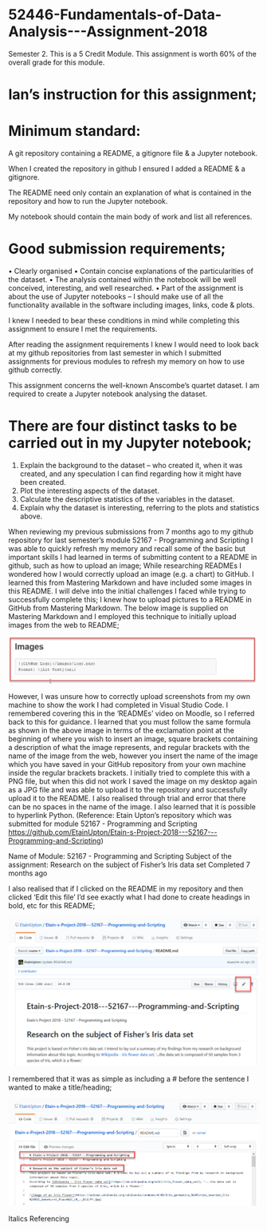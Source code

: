# 52446-Fundamentals-of-Data-Analysis---Assignment-2018
Semester 2. This is a 5 Credit Module. This assignment is worth 60% of the overall grade for this module.

# Ian’s instruction for this assignment;

# Minimum standard:
A git repository containing a README, a gitignore file & a Jupyter notebook. 

When I created the repository in github I ensured I added a README & a gitignore.

The README need only contain an explanation of what is contained in the repository and how to run the Jupyter notebook.

My notebook should contain the main body of work and list all references.

# Good submission requirements;
•	Clearly organised
•	Contain concise explanations of the particularities of the dataset.
•	The analysis contained within the notebook will be well conceived, interesting, and well researched.
•	Part of the assignment is about the use of Jupyter notebooks – I should make use of all the functionality available in the software including images, links, code & plots.

I knew I needed to bear these conditions in mind while completing this assignment to ensure I met the requirements.

After reading the assignment requirements I knew I would need to look back at my github repositories from last semester in which I submitted assignments for previous modules to refresh my memory on how to use github correctly.  

This assignment concerns the well-known Anscombe’s quartet dataset. I am required to create a Jupyter notebook analysing the dataset. 

# There are four distinct tasks to be carried out in my Jupyter notebook;
1.	Explain the background to the dataset – who created it, when it was created, and any speculation I can find regarding how it might have been created.
2.	Plot the interesting aspects of the dataset.
3.	Calculate the descriptive statistics of the variables in the dataset.
4.	Explain why the dataset is interesting, referring to the plots and statistics above. 

When reviewing my previous submissions from 7 months ago to my github repository for last semester’s module 52167 - Programming and Scripting I was able to quickly refresh my memory and recall some of the basic but important skills I had learned in terms of submitting content to a README in github, such as how to upload an image;
While researching READMEs I wondered how I would correctly upload an image (e.g. a chart) to GitHub. I learned this from Mastering Markdown and have included some images in this README. I will delve into the initial challenges I faced while trying to successfully complete this; I knew how to upload pictures to a README in GitHub from Mastering Markdown. The below image is supplied on Mastering Markdown and I employed this technique to initially upload images from the web to README;

![Screenshot](HowToUploadImagesInREADME.jpg)
 
However, I was unsure how to correctly upload screenshots from my own machine to show the work I had completed in Visual Studio Code. I remembered covering this in the ‘READMEs’ video on Moodle, so I referred back to this for guidance. I learned that you must follow the same formula as shown in the above image in terms of the exclamation point at the beginning of where you wish to insert an image, square brackets containing a description of what the image represents, and regular brackets with the name of the image from the web, however you insert the name of the image which you have saved in your GitHub repository from your own machine inside the regular brackets brackets. I initially tried to complete this with a PNG file, but when this did not work I saved the image on my desktop again as a JPG file and was able to upload it to the repository and successfully upload it to the README. I also realised through trial and error that there can be no spaces in the name of the image.
I also learned that it is possible to hyperlink Python.
(Reference: Etain Upton’s repository which was submitted for module 52167 - Programming and Scripting https://github.com/EtainUpton/Etain-s-Project-2018---52167---Programming-and-Scripting)

Name of Module: 52167 - Programming and Scripting
Subject of the assignment:
Research on the subject of Fisher’s Iris data set
Completed 7 months ago

I also realised that if I clicked on the README in my repository and then clicked ‘Edit this file’ I’d see exactly what I had done to create headings in bold, etc for this README;
 
![Screenshot](ScreenshotDisplayingEdit.jpg)

I remembered that it was as simple as including a # before the sentence I wanted to make a title/heading;
 
![Screenshot](EtainsPreviousREADME.jpg)

Italics
Referencing
